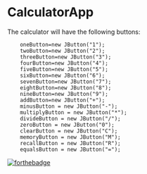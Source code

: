 # CalculatorApp

The calculator will have the following buttons:

        oneButton=new JButton("1");
        twoButton=new JButton("2");
        threeButton=new JButton("3");
        fourButton=new JButton("4");
        fiveButton=new JButton("5");
        sixButton=new JButton("6");
        sevenButton=new JButton("7");
        eightButton=new JButton("8");
        nineButton=new JButton("9");
        addButton=new JButton("+");
        minusButton = new JButton("-");
        multiplyButton = new JButton("*");
        divideButton = new JButton("/");
        zeroButton = new JButton("0");
        clearButton = new JButton("C");
        memoryButton = new JButton("M");
        recallButton = new JButton("R");
        equalsButton = new JButton("=");


[![forthebadge](https://forthebadge.com/images/badges/made-with-crayons.svg)](https://forthebadge.com)
